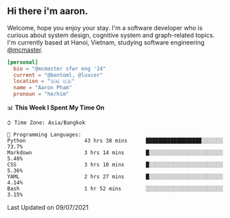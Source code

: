 <h2><b>Hi there i'm aaron. </b></h2>

Welcome, hope you enjoy your stay. I'm a software developer who is curious about system design, cognitive system and graph-related topics. I'm currently based at Hanoi, Vietnam, studying software engineering [@mcmaster](https://www.mcmaster.ca/).

```toml
[personal]
  bio = "@mcmaster sfwr eng '24"
  current = "@bentoml, @luxcer"
  location = "🇻🇳 🇨🇦"
  name = "Aaron Pham"
  pronoun = "he/him"
```
<!--<img src="https://github-readme-stats.vercel.app/api?username=aarnphm&show_icons=true&count_private=true&theme=dark" height="170"/>-->
<!--<img src="https://github-readme-stats.vercel.app/api/top-langs/?username=aarnphm&layout=compact&hide=css&theme=dark" height="170" />-->

<!--START_SECTION:waka-->
📊 **This Week I Spent My Time On** 

```text
⌚︎ Time Zone: Asia/Bangkok

💬 Programming Languages: 
Python                   43 hrs 38 mins      ██████████████████░░░░░░░   73.7% 
Markdown                 3 hrs 14 mins       █░░░░░░░░░░░░░░░░░░░░░░░░   5.48% 
CSS                      3 hrs 10 mins       █░░░░░░░░░░░░░░░░░░░░░░░░   5.36% 
YAML                     2 hrs 27 mins       █░░░░░░░░░░░░░░░░░░░░░░░░   4.14% 
Bash                     1 hr 52 mins        ░░░░░░░░░░░░░░░░░░░░░░░░░   3.15%

```


 Last Updated on 09/07/2021
<!--END_SECTION:waka-->
